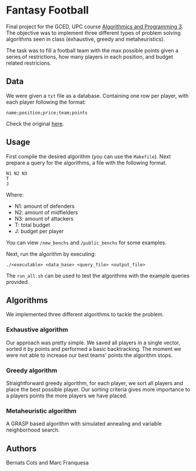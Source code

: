 # Fantasy Football
Final project for the GCED, UPC course [Algorithmics and Programming 3](https://www.fib.upc.edu/en/studies/bachelors-degrees/bachelor-degree-data-science-and-engineering/curriculum/syllabus/AP3-GCED). The objective was to implement three different types of problem solving algorithms seen in class (exhaustive, greedy and metaheuristics).

The task was to fill a football team with the max possible points given a series of restrictions, how many players in each position, and budget related restricions.

## Data
We were given a `txt` file as a database. Containing one row per player, with each player following the format:
```
name;position;price;team;points
```
Check the original [here](data_base.txt).

## Usage

First compile the desired algorithm (you can use the `Makefile`). Next prepare a query for the algorithms, a file with the following format.

```
N1 N2 N3
T
J
```
Where:
* N1: amount of defenders
* N2: amount of midfielders
* N3: amount of attackers
* T: total budget
* J: budget per player

You can view `/new_benchs` and `/public_benchs` for some examples.

Next, run the algorithm by executing:

```
./<executable> <data_base> <query_file> <output_file>
```

The `run_all.sh` can be used to test the algorithms with the example queries provided.


## Algorithms
We implemented three different algorithms to tackle the problem.

### Exhaustive algorithm
Our approach was pretty simple. We saved all players in a single vector, sorted it by points and performed a basic backtracking. The moment we were not able to increase our best teams' points the algorithm stops.

### Greedy algorithm
Straightforward greedy algorithm, for each player, we sort all players and place the best possible player. Our sorting criteria gives more importance to a players points the more players we have placed.

### Metaheuristic algorithm
A GRASP based algorithm with simulated annealing and variable neighborhood search.


## Authors
Bernats Cots and Marc Franquesa


